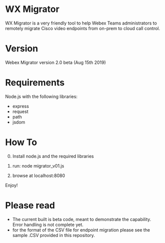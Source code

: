 # WX Migrator
WX Migrator is a very friendly tool to help Webex Teams administrators to remotely migrate Cisco video endpoints from on-prem to cloud call control.

# Version
Webex Migrator version 2.0 beta (Aug 15th 2019)

# Requirements
Node.js with the following libraries: 
- express
- request
- path
- jsdom

# How To

0) Install node.js and the required libraries

1) run: node migrator_v01.js

2) browse at localhost:8080

Enjoy!

# Please read

- The current built is beta code, meant to demonstrate the capability. Error handling is not complete yet.
- for the format of the CSV file for endpoint migration please see the sample .CSV provided in this repository.




